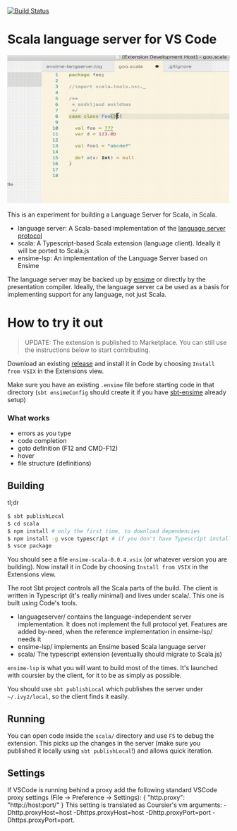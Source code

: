 [![Build Status](https://travis-ci.org/dragos/dragos-vscode-scala.svg?branch=master)](https://travis-ci.org/dragos/dragos-vscode-scala)

# Scala language server for VS Code

![demo](code.gif "Demo")


This is an experiment for building a Language Server for Scala, in Scala.

- language server: A Scala-based implementation of the [language server protocol](https://github.com/Microsoft/language-server-protocol/blob/master/protocol.md)
- scala: A Typescript-based Scala extension (language client). Ideally it will be ported to Scala.js
- ensime-lsp: An implementation of the Language Server based on Ensime

The language server may be backed up by [ensime](http://ensime.github.io/) or directly by the presentation compiler. Ideally, the language server ca be used as a basis for implementing support for any language, not just Scala.

# How to try it out

> UPDATE: The extension is published to Marketplace. You can still use the instructions below to start contributing.

Download an existing [release](https://github.com/dragos/dragos-vscode-scala/releases) and install it in Code by choosing `Install from VSIX` in the Extensions view.

Make sure you have an existing `.ensime` file before starting code in that directory (`sbt ensimeConfig` should create it if you have [sbt-ensime](https://github.com/ensime/ensime-sbt) already setup)

### What works

- errors as you type
- code completion
- goto definition (F12 and CMD-F12)
- hover
- file structure (definitions)

## Building

tl;dr

```bash
$ sbt publishLocal
$ cd scala
$ npm install # only the first time, to download dependencies
$ npm install -g vsce typescript # if you don't have Typescript installed globally
$ vsce package
```

You should see a file `ensime-scala-0.0.4.vsix` (or whatever version you are building). Now install it in Code by choosing `Install from VSIX` in the Extensions view.


The root Sbt project controls all the Scala parts of the build. The client is written in Typescript (it's really minimal) and lives under scala/. This one is built using Code's tools.

- languageserver/ contains the language-independent server implementation. It does not implement the full protocol yet. Features are added by-need, when the reference implementation in ensime-lsp/ needs it
- ensime-lsp/ implements an Ensime based Scala language server
- scala/ The typescript extension (eventually should migrate to Scala.js)

`ensime-lsp` is what you will want to build most of the times. It's launched with coursier by the client, for it to be as simply as possible.

You should use `sbt publishLocal` which publishes the server under `~/.ivy2/local`, so the client finds it easily.

## Running

You can open code inside the `scala/` directory and use `F5` to debug the extension. This picks up the changes in the server (make sure you published it locally using `sbt publishLocal`!) and allows quick iteration.

## Settings

If VSCode is running behind a proxy add the following standard VSCode proxy settings (File -> Preference -> Settings):
{
    "http.proxy": "http://host:port/"
}
This setting is translated as Coursier's vm arguments: -Dhttp.proxyHost=host -Dhttps.proxyHost=host -Dhttp.proxyPort=port -Dhttps.proxyPort=port.
